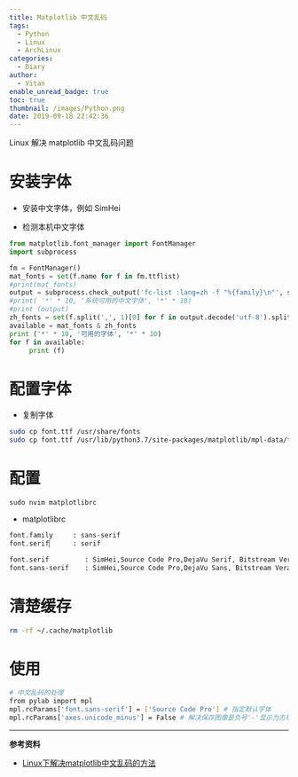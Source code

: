 ```yaml
---
title: Matplotlib 中文乱码
tags:
  - Python
  - Linux
  - ArchLinux
categories:
  - Diary
author:
  - Vitan
enable_unread_badge: true
toc: true
thumbnail: /images/Python.png
date: 2019-09-18 22:42:36
---
```

Linux 解决 matplotlib 中文乱码问题
<!--more-->

# 安装字体
- 安装中文字体，例如 SimHei

- 检测本机中文字体

```python
from matplotlib.font_manager import FontManager
import subprocess

fm = FontManager()
mat_fonts = set(f.name for f in fm.ttflist)
#print(mat_fonts)
output = subprocess.check_output('fc-list :lang=zh -f "%{family}\n"', shell=True)
#print( '*' * 10, '系统可用的中文字体', '*' * 10)
#print (output)
zh_fonts = set(f.split(',', 1)[0] for f in output.decode('utf-8').split('\n'))
available = mat_fonts & zh_fonts
print ('*' * 10, '可用的字体', '*' * 10)
for f in available:
     print (f)
```

# 配置字体
- 复制字体

```bash
sudo cp font.ttf /usr/share/fonts
sudo cp font.ttf /usr/lib/python3.7/site-packages/matplotlib/mpl-data/fonts
```

# 配置
```baah /usr/lib/python3.7/site-packages/matplotlib/mpl-data
sudo nvim matplotlibrc
```

- matplotlibrc

```bash
font.family     : sans-serif                                           
font.serif▏     : serif     

font.serif         : SimHei,Source Code Pro,DejaVu Serif, Bitstream Vera Serif, Computer Modern Roman, New Century Schoolbook, Century Schoolbook L, Utopia
font.sans-serif    : SimHei,Source Code Pro,DejaVu Sans, Bitstream Vera Sans, Computer Modern Sans Serif, Lucida Grande, Verdana, Geneva, Lucid, Arial, Helvetica
```

# 清楚缓存
```bash
rm -rf ~/.cache/matplotlib
```

# 使用
```bash
# 中文乱码的处理
from pylab import mpl
mpl.rcParams['font.sans-serif'] = ['Source Code Pro'] # 指定默认字体
mpl.rcParams['axes.unicode_minus'] = False # 解决保存图像是负号'-'显示为方块的问题
```


---
**参考资料**
- [Linux下解决matplotlib中文乱码的方法](https://segmentfault.com/a/1190000000621721)
